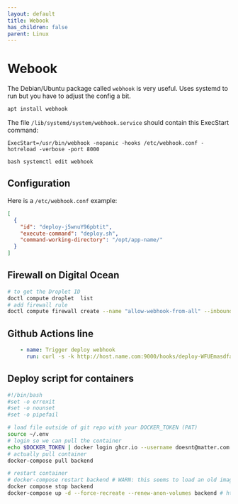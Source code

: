 ```yaml
---
layout: default
title: Webook
has_children: false
parent: Linux
---
```


# Webook

The Debian/Ubuntu package called `webhook` is very useful. Uses systemd to run but you have to adjust the config a bit.

```bash
apt install webhook
```

The file `/lib/systemd/system/webhook.service` should contain this ExecStart command: 

```
ExecStart=/usr/bin/webhook -nopanic -hooks /etc/webhook.conf -hotreload -verbose -port 8000
```

```bash systemctl edit webhook```


## Configuration

Here is a `/etc/webhook.conf` example:

```json
[
  {
    "id": "deploy-j5wnuY96pbtit",
    "execute-command": "deploy.sh",
    "command-working-directory": "/opt/app-name/"
  }
]
```

## Firewall on Digital Ocean

```bash
# to get the Droplet ID
doctl compute droplet  list
# add firewall rule
doctl compute firewall create --name "allow-webhook-from-all" --inbound-rules "protocol:tcp,ports:9000" --droplet-ids
```

## Github Actions line

```yaml
    - name: Trigger deploy webhook
      run: curl -s -k http://host.name.com:9000/hooks/deploy-WFUEmasdfasdfasfdk
```


## Deploy script for containers

```bash
#!/bin/bash
#set -o errexit
#set -o nounset
#set -o pipefail

# load file outside of git repo with your DOCKER_TOKEN (PAT)
source ~/.env
# login so we can pull the container
echo $DOCKER_TOKEN | docker login ghcr.io --username doesnt@matter.com --password-stdin
# actually pull container
docker-compose pull backend

# restart container
# docker-compose restart backend # WARN: this seems to load an old image
docker compose stop backend
docker-compose up -d --force-recreate --renew-anon-volumes backend # https://stackoverflow.com/a/50059206/159086
```

